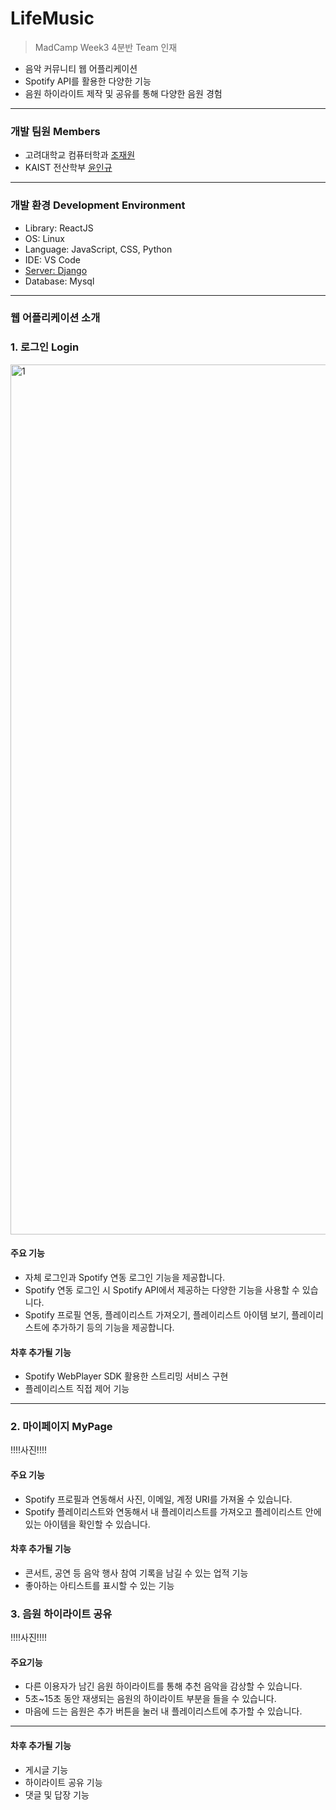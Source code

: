 # LifeMusic

>MadCamp Week3 4분반 Team 인재

* 음악 커뮤니티 웹 어플리케이션
* Spotify API를 활용한 다양한 기능
* 음원 하이라이트 제작 및 공유를 통해 다양한 음원 경험

***
### 개발 팀원 Members
* 고려대학교 컴퓨터학과 [조재원](https://github.com/chojaework)
* KAIST 전산학부 [윤인규](https://github.com/djindog)
***

### 개발 환경 Development Environment
* Library: ReactJS
* OS: Linux
* Language: JavaScript, CSS, Python
* IDE: VS Code
* [Server: Django](https://github.com/MadCamp-Week3/BackEnd)
* Database: Mysql
***

### 웹 어플리케이션 소개
### 1. 로그인 Login

<img width="1392" alt="1" src="https://github.com/MadCamp-Week3/FrontEnd/assets/121816472/198c9d46-7923-4b32-b641-a45dc469a5a4">


#### 주요 기능
* 자체 로그인과 Spotify 연동 로그인 기능을 제공합니다.
* Spotify 연동 로그인 시 Spotify API에서 제공하는 다양한 기능을 사용할 수 있습니다.
* Spotify 프로필 연동, 플레이리스트 가져오기, 플레이리스트 아이템 보기, 플레이리스트에 추가하기 등의 기능을 제공합니다.

#### 차후 추가될 기능
* Spotify WebPlayer SDK 활용한 스트리밍 서비스 구현
* 플레이리스트 직접 제어 기능
***

### 2. 마이페이지 MyPage
!!!!사진!!!!

#### 주요 기능
* Spotify 프로필과 연동해서 사진, 이메일, 계정 URI를 가져올 수 있습니다.
* Spotify 플레이리스트와 연동해서 내 플레이리스트를 가져오고 플레이리스트 안에 있는 아이템을 확인할 수 있습니다.
#### 차후 추가될 기능
* 콘서트, 공연 등 음악 행사 참여 기록을 남길 수 있는 업적 기능
* 좋아하는 아티스트를 표시할 수 있는 기능

### 3. 음원 하이라이트 공유

!!!!사진!!!!

#### 주요기능
* 다른 이용자가 남긴 음원 하이라이트를 통해 추천 음악을 감상할 수 있습니다.
* 5초~15초 동안 재생되는 음원의 하이라이트 부분을 들을 수 있습니다.
* 마음에 드는 음원은 추가 버튼을 눌러 내 플레이리스트에 추가할 수 있습니다.
***
#### 차후 추가될 기능
* 게시글 기능
* 하이라이트 공유 기능
* 댓글 및 답장 기능
